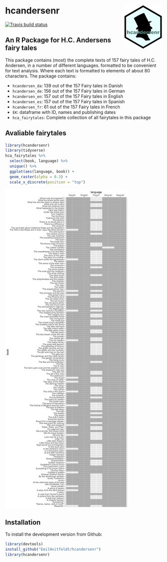 
hcandersenr <img src='man/figures/logo.png' align="right" height="139" />
=========================================================================

[![Travis build status](https://travis-ci.org/EmilHvitfeldt/hcandersenr.svg?branch=master)](https://travis-ci.org/EmilHvitfeldt/hcandersenr)

An R Package for H.C. Andersens fairy tales
-------------------------------------------

This package contains (most) the complete texts of 157 fairy tales of H.C. Andersen, in a number of different languages. formatted to be convenient for text analysis. Where each text is formatted to elements of about 80 characters. The package contains:

-   `hcandersen_da`: 139 out of the 157 Fairy tales in Danish
-   `hcandersen_de`: 156 out of the 157 Fairy tales in German
-   `hcandersen_en`: 157 out of the 157 Fairy tales in English
-   `hcandersen_es`: 157 out of the 157 Fairy tales in Spanish
-   `hcandersen_fr`: 61 out of the 157 Fairy tales in French
-   `EK`: dataframe with ID, names and publishing dates
-   `hca_fairytales`: Complete collection of all fairytales in this package

Avaliable fairytales
--------------------

``` r
library(hcandersenr)
library(tidyverse)
hca_fairytales %>% 
  select(book, language) %>% 
  unique() %>% 
  ggplot(aes(language, book)) + 
  geom_raster(alpha = 0.3) +
  scale_x_discrete(position = "top")
```

![](man/figures/README-unnamed-chunk-2-1.png)

Installation
------------

To install the development version from Github:

``` r
library(devtools)
install_github("EmilHvitfeldt/hcandersenr")
library(hcandersenr)
```
